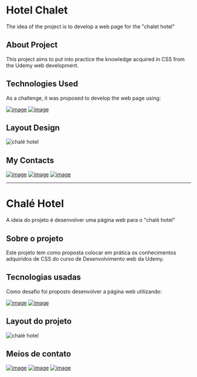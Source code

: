 # Hotel Chalet

The idea of the project is to develop a web page for the "chalet hotel"

## About Project
This project aims to put into practice the knowledge acquired in CSS from the
Udemy web development.

## Technologies Used

As a challenge, it was proposed to develop the web page using:

[![image](https://img.shields.io/badge/HTML5-E34F26?style=for-the-badge&logo=html5&logoColor=white)](https://www.w3schools.com/html/default.asp)
[![image](https://img.shields.io/badge/CSS3-1572B6?style=for-the-badge&logo=css3&logoColor=white)](https://www.w3schools.com/css/default.asp)

## Layout Design
![chalé hotel](https://user-images.githubusercontent.com/93053356/182735377-18fdada6-c152-4186-a99f-80c3f34f4fee.jpg)

## My Contacts
[![image](https://img.shields.io/badge/LinkedIn-0077B5?style=for-the-badge&logo=linkedin&logoColor=white)](https://www.linkedin.com/in/jardeylson-jacinto-769769156)
[![image](https://img.shields.io/badge/Instagram-E4405F?style=for-the-badge&logo=instagram&logoColor=white)](https://www.instagram.com/jardeylsonjacinto/)
[![image](https://img.shields.io/badge/Gmail-D14836?style=for-the-badge&logo=gmail&logoColor=white)](jardeylsong.m@gmail.com)



----

# Chalé Hotel

A ideia do projeto é desenvolver uma página web para o "chalé hotel"

## Sobre o projeto
Este projeto tem como proposta colocar em prática os conhecimentos adquiridos de CSS do curso de 
Desenvolvimento web da Udemy. 

## Tecnologias usadas
Como desafio foi proposto desenvolver a página web utilizando:

[![image](https://img.shields.io/badge/HTML5-E34F26?style=for-the-badge&logo=html5&logoColor=white)](https://www.w3schools.com/html/default.asp)
[![image](https://img.shields.io/badge/CSS3-1572B6?style=for-the-badge&logo=css3&logoColor=white)](https://www.w3schools.com/css/default.asp)

## Layout do projeto
![chalé hotel](https://user-images.githubusercontent.com/93053356/182735377-18fdada6-c152-4186-a99f-80c3f34f4fee.jpg)

## Meios de contato 
[![image](https://img.shields.io/badge/LinkedIn-0077B5?style=for-the-badge&logo=linkedin&logoColor=white)](https://www.linkedin.com/in/jardeylson-jacinto-769769156)
[![image](https://img.shields.io/badge/Instagram-E4405F?style=for-the-badge&logo=instagram&logoColor=white)](https://www.instagram.com/jardeylsonjacinto/)
[![image](https://img.shields.io/badge/Gmail-D14836?style=for-the-badge&logo=gmail&logoColor=white)](jardeylsong.m@gmail.com)

